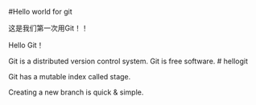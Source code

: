 #Hello world for git

这是我们第一次用Git！！

Hello Git！

Git is a distributed version control system.
Git is free software. # hellogit

Git has a mutable index called stage.

Creating a new branch is quick & simple.